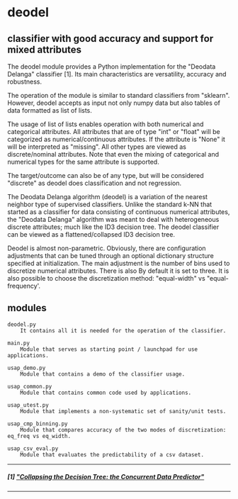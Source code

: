 # deodel 
## classifier with good accuracy and support for mixed attributes

The deodel module provides a Python implementation for the "Deodata Delanga" classifier [1]. Its main characteristics are versatility, accuracy and robustness.

The operation of the module is similar to standard classifiers from "sklearn". However, deodel accepts as input not only numpy data but also tables of data formatted as list of lists.

The usage of list of lists enables operation with both numerical and categorical attributes. All attributes that are of type "int" or "float" will be categorized as numerical/continuous attributes. If the attribute is "None" it will be interpreted as "missing". All other types are viewed as discrete/nominal attributes.
Note that even the mixing of categorical and numerical types for the same attribute is supported.

The target/outcome can also be of any type, but will be considered "discrete" as deodel does classification and not regression.

The Deodata Delanga algorithm (deodel) is a variation of the nearest neighbor type of supervised classifiers. Unlike the standard k-NN that started as a classifier for data consisting of continuous numerical attributes, the "Deodata Delanga" algorithm was meant to deal with heterogeneous discrete attributes; much like the ID3 decision tree. The deodel classifier can be viewed as a flattened/collapsed ID3 decision tree. 

Deodel is almost non-parametric. Obviously, there are configuration adjustments that can be tuned through an optional dictionary structure specified at initialization. The main adjustment is the number of bins used to discretize numerical attributes. There is also By default it is set to three. It is also possible to choose the discretization method: "equal-width" vs "equal-frequency'. 

## modules

    deodel.py
        It contains all it is needed for the operation of the classifier.

    main.py
        Module that serves as starting point / launchpad for use applications.

    usap_demo.py
        Module that contains a demo of the classifier usage.

    usap_common.py
        Module that contains common code used by applications.

    usap_utest.py
        Module that implements a non-systematic set of sanity/unit tests.

    usap_cmp_binning.py
        Module that compares accuracy of the two modes of discretization: eq_freq vs eq_width.

    usap_csv_eval.py
        Module that evaluates the predictability of a csv dataset.

---

##### [1] ["Collapsing the Decision Tree: the Concurrent Data Predictor"](https://doi.org/10.13140/RG.2.2.33413.06880)
 
---
